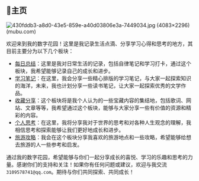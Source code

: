 ## 🏡主页

![430fddb3-a8d0-43e5-859e-a40d03806e3a-7449034.jpg (4083×2296) (mubu.com)](https://api2.mubu.com/v3/document_image/430fddb3-a8d0-43e5-859e-a40d03806e3a-7449034.jpg)

欢迎来到我的数字花园！这里是我记录生活点滴、分享学习心得和思考的地方，其目前主要分为以下几个板块：

- [每日总结](%E6%AF%8F%E6%97%A5%E6%80%BB%E7%BB%93.md)：这里是我对日常生活的记录，包括自律笔记和学习打卡，通过这个板块，我希望能够记录自己的成长和进步。
- [学习笔记](%E5%AD%A6%E4%B9%A0%E7%AC%94%E8%AE%B0.md)：在这里，我会分享一些精心排版的学习笔记，与大家一起探索知识的海洋，未来，我也计划分享一些读书笔记，让大家一起探索优秀的文学作品。
- [收藏分享](%E6%94%B6%E8%97%8F%E5%88%86%E4%BA%AB.md)：这个板块将是我个人认为的一些宝藏内容的集结地，包括歌词、网站、文章等等，我希望通过这个板块，能够与大家分享一些有价值的资源和精彩的内容。
- [个人思考](%E4%B8%AA%E4%BA%BA%E6%80%9D%E8%80%83.md)：在这里，我将分享我对于世界的思考和对各种人生观念的理解，我相信思考和探索能够让我们更好地成长和进步。
- [旅游攻略](%E6%97%85%E6%B8%B8%E6%94%BB%E7%95%A5.md)：我会在这个板块分享我喜欢的旅游地点和一些攻略，希望能够给想去旅游的人一些参考和启发。

通过我的数字花园，希望能够与你们一起分享成长的喜悦、学习的乐趣和思考的力量。感谢你们的支持和关注！如果你有任何问题或建议，欢迎与我交流 `3109578741@qq.com`。期待与你们共同探索、共同成长！